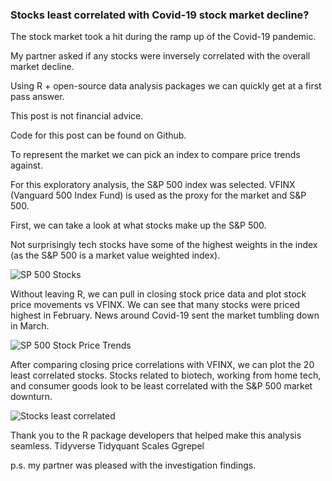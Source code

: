 ### Stocks least correlated with Covid-19 stock market decline?
The stock market took a hit during the ramp up of the Covid-19 pandemic.

My partner asked if any stocks were inversely correlated with the overall market decline. 

Using R + open-source data analysis packages we can quickly get at a first pass answer.

This post is not financial advice. 

Code for this post can be found on Github.

To represent the market we can pick an index to compare price trends against.

For this exploratory analysis, the S&P 500 index was selected. VFINX (Vanguard 500 Index Fund) is used as the proxy for the market and S&P 500.

First, we can take a look at what stocks make up the S&P 500.

Not surprisingly tech stocks have some of the highest weights in the index (as the S&P 500 is a market value weighted index). 

![SP 500 Stocks](https://github.com/bm-datalab/stocks_least_correlated_with_Covid-19_stock_market_decline/blob/master/Figs/sp500_stock_weights_top_50.jpeg?raw=true)

Without leaving R, we can pull in closing stock price data and plot stock price movements vs VFINX. 
We can see that many stocks were priced highest in February. News around Covid-19 sent the market tumbling down in March.

![SP 500 Stock Price Trends](https://github.com/bm-datalab/stocks_least_correlated_with_Covid-19_stock_market_decline/blob/master/Figs/sp500_least_correlated_stocks-1.jpeg?raw=true)

After comparing closing price correlations with VFINX, we can plot the 20 least correlated stocks. Stocks related to biotech, working from home tech, and consumer goods look to be least correlated with the S&P 500 market downturn.

![Stocks least correlated](https://github.com/bm-datalab/stocks_least_correlated_with_Covid-19_stock_market_decline/blob/master/Figs/sp500_least_correlated_stocks_grid.jpeg?raw=true)

Thank you to the R package developers that helped make this analysis seamless.
Tidyverse
Tidyquant
Scales
Ggrepel

p.s. my partner was pleased with the investigation findings. 
